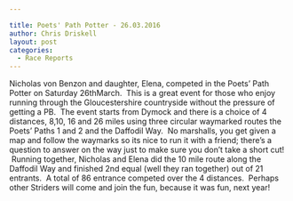 ```yaml
---

title: Poets' Path Potter - 26.03.2016
author: Chris Driskell
layout: post
categories:
  - Race Reports
---
```

Nicholas von Benzon and daughter, Elena, competed in the Poets’ Path Potter on Saturday 26thMarch.  This is a great event for those who enjoy running through the Gloucestershire countryside without the pressure of getting a PB.  The event starts from Dymock and there is a choice of 4 distances, 8,10, 16 and 26 miles using three circular waymarked routes the Poets’ Paths 1 and 2 and the Daffodil Way.  No marshalls, you get given a map and follow the waymarks so its nice to run it with a friend; there’s a question to answer on the way just to make sure you don’t take a short cut!  Running together, Nicholas and Elena did the 10 mile route along the Daffodil Way and finished 2nd equal (well they ran together) out of 21 entrants.  A total of 86 entrance competed over the 4 distances.  Perhaps other Striders will come and join the fun, because it was fun, next year!
